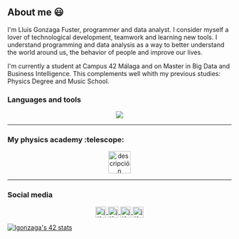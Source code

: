 ## About me :smiley:

I'm Lluis Gonzaga Fuster, programmer and data analyst. I consider myself a lover of technological development, teamwork and learning new tools. I understand programming and data analysis as a way to better understand the world around us, the behavior of people and improve our lives.

I'm currently a student at Campus 42 Málaga and on Master in Big Data and Business Intelligence. This complements well whith my previous studies: Physics Degree and Music School. 

<p align="center"> <h3>Languages and tools</h3></p> 
<p align="center">
  <a href="https://skillicons.dev">
    <img src="https://skillicons.dev/icons?i=c,fortran,cpp,javascript,r,python,mysql,mongodb,latex,linux,github,vscode" />
  </a>
</p>

---
<p align="center"> <h3>My physics academy :telescope:</h3></p> 

<p align="center">
<a href="https://universoclases.com" target="blank">

<img align="center" src="https://www.universoclases.com/wp-content/uploads/2021/02/8.png" alt="descripción" style="heigth:50px; width: 50px" />

</a>

---
<p align="center"> <h3>Social media</h3></p> 

<p align="center">

 <a href="https://github.com/LluisGonzaga21" target="blank">

  <img align="center" src="https://cdn.jsdelivr.net/npm/simple-icons@3.0.1/icons/github.svg" alt="jlferrete" height="24px" width="24px" />

 </a>

 <a href="https://www.linkedin.com/in/lluis-gonzaga-fuster-8a4815151/" target="blank">

  <img align="center" src="https://cdn.jsdelivr.net/npm/simple-icons@3.0.1/icons/linkedin.svg" alt="jlferrete" height="24px" width="24px" />

 </a>

 <a href="https://www.instagram.com/lluisgonzaga21/" target="blank">

  <img align="center" src="https://cdn.jsdelivr.net/npm/simple-icons@3.0.1/icons/instagram.svg" alt="jlferrete" height="24px" width="24px" />

 </a>
  
<a href="https://www.youtube.com/channel/UCjOqGvCG26WWFsku04XL_PA" target="blank">

<img align="center" src="https://cdn.jsdelivr.net/npm/simple-icons@3.0.1/icons/youtube.svg" alt="jlferrete" height="24px" width="24px" />

 </a>

</p>


<!--
**LluisGonzaga21/LluisGonzaga21** is a ✨ _special_ ✨ repository because its `README.md` (this file) appears on your GitHub profile.

Here are some ideas to get you started:

- 🔭 I’m currently working on ...
- 🌱 I’m currently learning ...
- 👯 I’m looking to collaborate on ...
- 🤔 I’m looking for help with ...
- 💬 Ask me about ...
- 📫 How to reach me: ...
- 😄 Pronouns: ...
- ⚡ Fun fact: ...
-->

<p align="center">
  
[![lgonzaga's 42 stats](https://badge42.vercel.app/api/v2/cldhj2uth00630flfiyhg74a5/stats?cursusId=21&coalitionId=274)](https://github.com/JaeSeoKim/badge42)
